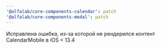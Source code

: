 ```yaml
---
'@alfalab/core-components-calendar': patch
'@alfalab/core-components-modal': patch
---
```


Исправлена ошибка, из-за которой не рендерился контент CalendarMobile в iOS < 13.4

